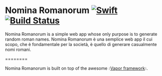 # Nomina Romanorum [![Swift](https://img.shields.io/badge/Swift-3.0-orange.svg?style=flat)](https://swift.org/) [![Build Status](https://travis-ci.org/Walkersneps/Nomina-Romanorum.svg?branch=master)](https://travis-ci.org/Walkersneps/Nomina-Romanorum)
Nomina Romanorum is a simple web app whose only purpose is to generate random roman names.
Nomina Romanorum è una semplice web app il cui scopo, che è fondamentale per la società, è quello di generare casualmente nomi romani.

========

Nomina Romanorum is built on top of the awesome 💧[Vapor framework](https://github.com/vapor/vapor)💧.
